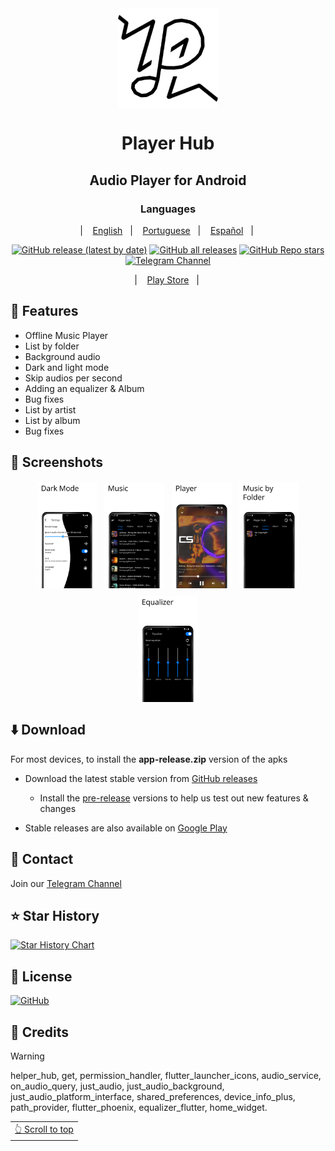 <div align="center">

<img width="" src="fastlane/App.png"  width=160 height=160  align="center">

# Player Hub

## Audio Player for Android

### Languages

&nbsp;&nbsp;| &nbsp;&nbsp;
<a href="#">English</a>
&nbsp;&nbsp;| &nbsp;&nbsp;
<a href="#">Portuguese</a>
&nbsp;&nbsp;| &nbsp;&nbsp;
<a href="#">Español</a>
&nbsp;&nbsp;| &nbsp;&nbsp;

[![GitHub release (latest by date)](https://img.shields.io/github/v/release/LucasLixo/Player-Hub?color=black&label=Stable&logo=github)](https://github.com/LucasLixo/Player-Hub/releases/latest/)
[![GitHub all releases](https://img.shields.io/github/downloads/LucasLixo/Player-Hub/total?label=Downloads&logo=github)](https://github.com/LucasLixo/Player-Hub/releases/)
[![GitHub Repo stars](https://img.shields.io/github/stars/LucasLixo/Player-Hub?style=flat&logo=data%3Aimage%2Fsvg%2Bxml%3Bbase64%2CPD94bWwgdmVyc2lvbj0iMS4wIiBlbmNvZGluZz0idXRmLTgiPz4KPHN2ZyBoZWlnaHQ9IjI0IiB2aWV3Qm94PSIwIC05NjAgOTYwIDk2MCIgd2lkdGg9IjI0IiB4bWxucz0iaHR0cDovL3d3dy53My5vcmcvMjAwMC9zdmciPgogIDxwYXRoIGQ9Im0zNTQtMjQ3IDEyNi03NiAxMjYgNzctMzMtMTQ0IDExMS05Ni0xNDYtMTMtNTgtMTM2LTU4IDEzNS0xNDYgMTMgMTExIDk3LTMzIDE0M1pNMjMzLTgwbDY1LTI4MUw4MC01NTBsMjg4LTI1IDExMi0yNjUgMTEyIDI2NSAyODggMjUtMjE4IDE4OSA2NSAyODEtMjQ3LTE0OUwyMzMtODBabTI0Ny0zNTBaIiBzdHlsZT0iZmlsbDogcmdiKDI0NSwgMjI3LCA2Nik7Ii8%2BCjwvc3ZnPg%3D%3D&color=%23f8e444)](https://github.com/LucasLixo/Player-Hub/stargazers)
[![Telegram Channel](https://img.shields.io/badge/Telegram-Seal-blue?style=flat&logo=telegram)](https://t.me/LukasAngo)

&nbsp;&nbsp;| &nbsp;&nbsp;
<a href="https://play.google.com/store/apps/details?id=hub.player.listen">Play Store</a>
&nbsp;&nbsp;| &nbsp;&nbsp;

</div>

## 📖 Features

- Offline Music Player
- List by folder
- Background audio
- Dark and light mode
- Skip audios per second
- Adding an equalizer & Album
- Bug fixes
- List by artist
- List by album
- Bug fixes

## 📱 Screenshots

<div style="display: flex; flex-wrap: wrap; gap: 10px; justify-content: center;">
  <img src="./fastlane/en-us/Screenshots (1).png" alt="Screenshot 1" style="margin: 1px;" width="19%" />
  <img src="./fastlane/en-us/Screenshots (2).png" alt="Screenshot 2" style="margin: 1px;" width="19%" />
  <img src="./fastlane/en-us/Screenshots (3).png" alt="Screenshot 3" style="margin: 1px;" width="19%" />
  <img src="./fastlane/en-us/Screenshots (4).png" alt="Screenshot 4" style="margin: 1px;" width="19%" />
  <img src="./fastlane/en-us/Screenshots (5).png" alt="Screenshot 5" style="margin: 1px;" width="19%" />
</div>

## ⬇️ Download

For most devices, to install the **app-release.zip** version of the apks

- Download the latest stable version from [GitHub releases](https://github.com/LucasLixo/Player-Hub/releases/latest)
  - Install the [pre-release](https://github.com/LucasLixo/Player-Hub/releases/) versions to help us test out new features & changes

- Stable releases are also available on [Google Play](https://play.google.com/store/apps/details?id=hub.player.listen)

## 💬 Contact

Join our [Telegram Channel](https://t.me/LukasAngo) 

## ⭐️ Star History

[![Star History Chart](https://api.star-history.com/svg?repos=LucasLixo/Player-Hub&type=Timeline)](https://star-history.com/#LucasLixo/Player-Hub&Timeline)

## 📃 License

[![GitHub](https://img.shields.io/github/license/LucasLixo/Player-Hub?style=for-the-badge)](https://github.com/LucasLixo/Player-Hub/blob/main/LICENSE)

## 🧱 Credits

>[!Warning]
>
>helper_hub,
>get,
>permission_handler,
>flutter_launcher_icons,
>audio_service,
>on_audio_query,
>just_audio,
>just_audio_background,
>just_audio_platform_interface,
>shared_preferences,
>device_info_plus,
>path_provider,
>flutter_phoenix,
>equalizer_flutter,
>home_widget.

<div align="right">
<table><td>
<a href="#start-of-content">👆 Scroll to top</a>
</td></table>
</div>